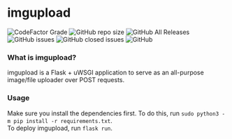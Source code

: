 # imgupload
![CodeFactor Grade](https://img.shields.io/codefactor/grade/github/BBaoVanC/imgupload/master?color=purple) ![GitHub repo size](https://img.shields.io/github/repo-size/bbaovanc/imgupload?color=purple) ![GitHub All Releases](https://img.shields.io/github/downloads/bbaovanc/imgupload/total?color=purple) ![GitHub issues](https://img.shields.io/github/issues/bbaovanc/imgupload?color=purple) ![GitHub closed issues](https://img.shields.io/github/issues-closed/bbaovanc/imgupload?color=purple) ![GitHub](https://img.shields.io/github/license/bbaovanc/imgupload?color=purple)  

### What is imgupload? 
imgupload is a Flask + uWSGI application to serve as an all-purpose image/file uploader over POST requests.

### Usage
Make sure you install the dependencies first. To do this, run `sudo python3 -m pip install -r requirements.txt`.  
To deploy imgupload, run `flask run`.